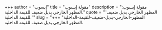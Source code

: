 +++
author = "إيسوب"
title = "مقولة إيسوب"
description = "مقولة إيسوب: المظهر الخارجي بديل ضعيف للقيمة الداخلية."
quote = '''المظهر الخارجي بديل ضعيف للقيمة الداخلية.''' 
slug = "المظهر-الخارجي-بديل-ضعيف-للقيمة-الداخلية"
+++
المظهر الخارجي بديل ضعيف للقيمة الداخلية.
